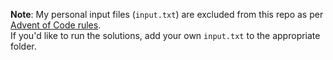 **Note**: My personal input files (`input.txt`) are excluded from this repo as per [Advent of Code rules](https://adventofcode.com/2025/about).  
If you'd like to run the solutions, add your own `input.txt` to the appropriate folder.
